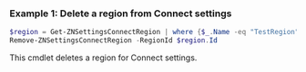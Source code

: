 ### Example 1: Delete a region from Connect settings
```powershell
$region = Get-ZNSettingsConnectRegion | where {$_.Name -eq "TestRegion"}
Remove-ZNSettingsConnectRegion -RegionId $region.Id

```

This cmdlet deletes a region for Connect settings.
